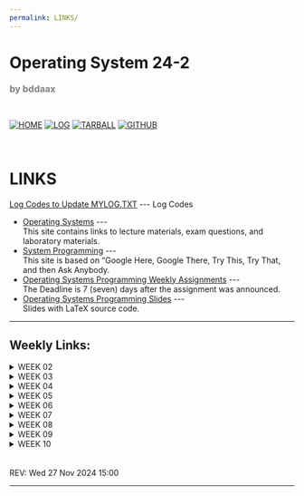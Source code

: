 ```yaml
---
permalink: LINKS/
---
```


# Operating System 24-2
<span style="color:grey; font-weight:bold; font-size:medium;">by bddaax</span>

<br>

[![HOME](https://img.shields.io/badge/-HOME-C6DBDA?style=for-the-badge&logoColor=green)](https://os.vlsm.org/)
[![LOG](https://img.shields.io/badge/-LOG-5778A9?style=for-the-badge&logoColor=white)](https://bddaax.github.io/os242/TXT/mylog.txt)
[![TARBALL](https://img.shields.io/badge/-TARBALL-BC9578?style=for-the-badge&logoColor=white)](https://os.vlsm.org/Log/bddaax.tar.xz.txt)
[![GITHUB](https://img.shields.io/badge/GitHub-100000?style=for-the-badge&logo=github&logoColor=white)](https://github.com/bddaax/os242)

<br>

# LINKS

[Log Codes to Update MYLOG.TXT](https://osp4diss.vlsm.org/ETC/logCodes.txt) --- Log Codes

* [Operating Systems](https://os.vlsm.org/) ---  
  This site contains links to lecture materials, exam questions, and laboratory materials.
* [System Programming](https://sp.vlsm.org/) ---  
  This site is based on “Google Here, Google There, Try This, Try That, and then Ask Anybody.
* [Operating Systems Programming Weekly Assignments](https://demos.vlsm.org/) ---  
  The Deadline is 7 (seven) days after the assignment was announced.
* [Operating Systems Programming Slides](https://docos.vlsm.org/) ---  
  Slides with LaTeX source code.

---

## Weekly Links:

<details>
  <summary>WEEK 02</summary>
  
  * [Linux Crash Course - Easy Terminal Commands for Inspecting Hardware](https://youtu.be/oGyJr-iUwt8?si=59V2boc0XfmlFekg)  
    Some easy-to-use commands you can use to inspect hardware. These commands will help you list PCI devices, view information about your CPU, and more.
  * [SHA-256 Algorithm](https://www.n-able.com/blog/sha-256-encryption)
    SHA-256(Secure Hash Algorithm) is an encryption algorithm used to secure data. While talking about security, hashing means converting data into a secure format, so that no one could access the data unless they have the key. 256 in SHA-256 means 256-bits long; or we can say that every data that is encrypted with SHA-256 hashing will be transformed into 256-bits string.
  * [Public Key and Private Key](https://www.youtube.com/watch?v=r4HQ8Bp-pfw)
    Public key and Private key are key pairs that are used for asymmetric encryption and decryption process. So when the private key encrypts data, the public key is used to decrypt the data. This is one of the reasons why the private key cannot be given to just anyone.

</details>

<details>
  <summary>WEEK 03</summary>
  
  * [Cyber Security Full Course for Beginner](https://www.youtube.com/watch?v=U_P23SqJaDc&feature=youtu.be&themeRefresh=1)  
    You should watch the first 30 seconds of chapters 2 to 30. For the chapter time stamp, see the comments section.
  * [What is TAR file?](https://www.lifewire.com/tar-file-2622386)
    The TAR file format is common in Linux and Unix systems, but only for storing data, not compressing it. This website is interesting because through reading it we’ll be able to understand the definition of TAR file, how to make them, and how to convert them.

</details>

<details>
  <summary>WEEK 04</summary>
  
  * [How SSH Works](https://youtu.be/5JvLV2-ngCI?si=GZ03aY7_U81TlatZ)  
  * [Beginners Guide to GPG, Lesson 1 - Linux Introduction](https://youtu.be/AZZ9THLkNgY?si=UnzgzSgR5_H-Og3W)  
  * [Beginners Guide to GPG, Lesson 2 - Password Strength](https://youtu.be/o_v6bIpwc70?si=4Mzsa-pksKGomx8M)  
  * [Paging in Operating Systems with Example & Working - Memory Management](https://youtu.be/pJ6qrCB8pDw?si=xykrCASpOuiA6kuM)  
  * [Swapping in Operating System | Memory Management in Operating System](https://youtu.be/nIFCSSZ3MLA?si=lhBcZ2aowhDyUZCg) 

</details>

<details>
  <summary>WEEK 05</summary>
     
  * [Introduction to Memory](https://youtu.be/PujjqfUhtNo?si=r3r_b7WXWJyNYwze)  
    To recall the material about Memory.  
  * [How computer memory works](https://youtu.be/p3q5zWCw8J4?si=HNAJ8R4RLLgWepJz)  
    In many ways, our memories make us who we are, helping us remember our past, learn and retain skills, and plan for the future.  
  * [But, what is Virtual Memory?](https://youtu.be/A9WLYbE0p-I?si=q9eg9XPuIxWmAqez)  
    Let's dive into the world of virtual memory, a common memory management technique used in operating systems.
  * [Chaching Overview](https://aws.amazon.com/id/caching/)
    Why does our browser consume pretty much memory but once we restart it, its memory consumption decrease? The reason behind it is caching. Some of our programs are designed to be able to caching. Why do we need it? Caching is quite important to speed up running time since the data are stored in cache (top layer memory), so that we do not have to access lower layer memory such as hard drive and solid state drive.
  * [Cache Memory in Computer Organization](https://www.geeksforgeeks.org/cache-memory-in-computer-organization/)
    Cache Memory is a small memory that is temporary. The data or contents of the main memory that are used frequently by CPU are stored in the cache memory so that the processor can easily access that data in a shorter time. Whenever the CPU needs to access memory, it first checks the cache memory. If the data is not found in cache memory, CPU will move into the main memory. On this website will be discussed about the memory level, type, performance, and mapping of the cache.

</details>


<details>
  <summary>WEEK 06</summary>

  * [The fork() function in C](https://www.geeksforgeeks.org/fork-system-call/)
    The fork system call is one of the important topics that you should know in the Operating system subject. Fork system call is used for creating a new process, which is called child process, which runs concurrently with the process that makes the fork() call (parent process). Visit this page to read more explanations about fork() in C.
  * [The fork() function in C : Youtube](https://youtu.be/cex9XrZCU14?si=m-ri2fcn3MPm1eJs)
  * [All You Need To Know About Processes in Linux [Comprehensive Guide] (3’ Article)](https://www.tecmint.com/linux-process-management/)
    A process refers to a program in execution; it’s a running instance of a program. A new process is normally created when an existing process makes an exact copy of itself in memory. The child process will have the same environment as its parent 🤼, but only the process ID number is different. Init process is the mother (parent) of all processes on the system, it’s the first program that is executed when the Linux system boots up; it manages all other processes on the system. It is started by the kernel itself, so in principle it does not have a parent process.

</details>


<details>
  <summary>WEEK 07</summary>

  * [Process Synchronization in Operating System](https://my.eng.utah.edu/~cs5460/slides/Lecture07.pdf)
    Basic ideas behind most synchronization: If two threads, processes, interrupt handlers, etc. are going to have conflicting accesses, force one of them to wait until it is safe to proceed. Synchronization problems are: (1) synchronization can be required for different resources (2) there are different kinds of synchronization problems (3) synchronization may be across machines (4) sometimes it’s not OK to block a thread or process.
  * [Process Synchronization : Youtube](https://youtu.be/ph2awKa8r5Y?si=AycmJDf4mMhIfNft)
  * [Semaphore : Youtube](https://youtu.be/XDIOC2EY5JE?si=etm3hL0p46D8wT4r)
  * [Difference Between Mutex and Semaphore](https://afteracademy.com/blog/difference-between-mutex-and-semaphore-in-operating-system/)
    Mutex is a mutual exclusion object that allows access to a resource to be synchronized. At the start of a program, it is given a unique name. And then a semaphore is a signaling mechanism. By reading this website you’ll get to understand the difference between mutex and semaphore. They also use an example that’s very easy to use so that we can understand more about mutex and semaphore.

</details>


<details>
  <summary>WEEK 08</summary>

  * [LFS 12.2 - How to build Linux From Scratch 12.2](https://www.youtube.com/playlist?list=PLyc5xVO2uDsDzdT8lkx430hZ-gY69wgS3)
    In this series of videos I demonstrate how to install LFS 12.2 on real hardware with an empty disk. If you've never built Linux From Scratch before, don't worry as I go through the LFS book chapter-by-chapter. From disk configuration, fetching sources and compiling, right through to configuring and booting the final operating system, it's all recorded in these videos. The end result is a fully working Linux From Scratch system all built from publicly available open source code using the excellent instructions in the Linux From Scratch 12.2 book.
  * [CPU Scheduling in Operating Systems ](https://www.geeksforgeeks.org/cpu-scheduling-in-operating-systems/)
    A typical process involves both I/O time and CPU time. In a uni programming system like MS-DOS, time spent waiting for I/O is wasted and the CPU is free during this time. In multiprogramming systems, one process can use a CPU while another is waiting for I/O. This is possible only with process scheduling.
  * [Deadline scheduler in Operating System](https://www.geeksforgeeks.org/deadline-scheduler-in-operating-system/)
    Deadline Scheduler is n I/O scheduler for the Linux kernel and guarantees a start service time for a request. Deadline Scheduler imposes deadlines on all I/O operations in order to prevent wanted requests. Two deadlines read and write queues (basically sorted by their deadline) are maintained. For every new request, the scheduler selects which queue will serve for it. Read queues are given high priority than write queues because during reading operations the processes usually get blocked.

</details>

<details>
  <summary>WEEK 09</summary>

  * [Storage Management : What is Linux SWAP?](https://www.youtube.com/watch?v=0mgefj9ibRE)
    Swap space is basically the way out if your RAM run out of memory. Basically the Linux Kernel will take some information from the RAM and will take the information to the swap space to free some of it and doesn’t crash due to lack of memory. It’s just like an additional memory for your operating systems 📝. Well, the golden rule is the Swap Area is usually twice the size of your RAM, but it also depends on the ability for your computer to hibernate. Also, it depends on the speed of your hard drive, some say that it’s not recommended to have large swap space if you use SSD as it will decrease it write cycle and life span. So, Yeah! You should read some of those articles about swap space.
  * [Page File](https://www.youtube.com/watch?v=1VDP5TCAK2c)
    A page file is a file (duh) where the operating system saves data that is not recently used/of a lower priority from a higher level storage to a lower one (typically from the RAM to disk). This allows the system to have a theoretically larger memory than what is physically available. In modern consumer systems with large memory, it is often not required.
</details>

<details>
  <summary>WEEK 10</summary>

  * [A Basic Guide to Linux](https://www.lifewire.com/beginners-guide-to-linux-4090233)
    This page explains some fundamental things that we should know when we are going to switch to Linux as our operating system. Starts with what is Linux, how to install it, and basic things to know about Linux.
  * [Space and Time Complexity](https://www.freecodecamp.org/news/big-o-notation-why-it-matters-and-why-it-doesnt-1674cfa8a23c/)
    In Data Structure and Algorithm course, we are introduced to time complexity; that we define using bigO notation. So, what its correlation with operating system? Simply put, our operating system manage resources allocation for our program. If our program running for a long time, surely it will consume pretty much resource. That’s why we need to consider about our program running time.
  * [Computer Interrupts Explained : Youtube](https://youtu.be/O0mRZeUjEhk?si=9RoHk0oBZT_iO0kV)
     An interrupt is a signal sent from a device or from software to the operating system. It causes the OS to temporarily stop what it is doing and service the interrupt, using it’s interrupt handler. Interrupts are needed for computers to multitask.
</details>

<br>
<br>
REV: Wed 27 Nov 2024 15:00
<hr>
